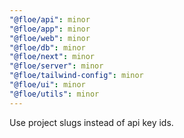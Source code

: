 ```yaml
---
"@floe/api": minor
"@floe/app": minor
"@floe/web": minor
"@floe/db": minor
"@floe/next": minor
"@floe/server": minor
"@floe/tailwind-config": minor
"@floe/ui": minor
"@floe/utils": minor
---
```


Use project slugs instead of api key ids.
